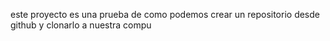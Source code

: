 este proyecto es una prueba de como podemos crear un repositorio desde github y clonarlo a nuestra compu
